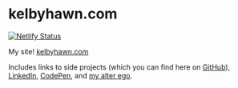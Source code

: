 # kelbyhawn.com

[![Netlify Status](https://api.netlify.com/api/v1/badges/1cfad40e-8283-4490-a220-2b66ad254c7d/deploy-status)](https://app.netlify.com/sites/kelbyhawn/deploys)

My site! [kelbyhawn.com](https://kelbyhawn.com)

Includes links to side projects (which you can find here on [GitHub](https://github.com/kelbyhawn)), [LinkedIn](https://www.linkedin.com/in/kelby-hawn/), [CodePen](https://codepen.io/kelbyhawn), and [my alter ego](https://www.instagram.com/tidywithkelby/).
